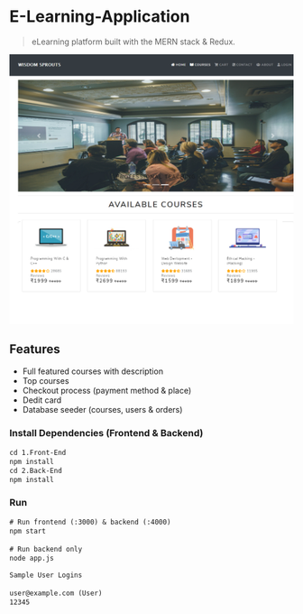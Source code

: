 # E-Learning-Application

> eLearning platform built with the MERN stack & Redux.

![screenshot](https://github.com/chetanbhoyar22/E-Learning-Application/blob/master/3.%20Uploads/Application%20Snap.png)

## Features

- Full featured courses with description
- Top courses 
- Checkout process (payment method & place)
- Dedit card
- Database seeder (courses, users & orders)

### Install Dependencies (Frontend & Backend)

```
cd 1.Front-End
npm install
cd 2.Back-End
npm install

```

### Run

```
# Run frontend (:3000) & backend (:4000)
npm start

# Run backend only
node app.js

```

```
Sample User Logins

user@example.com (User)
12345

```
